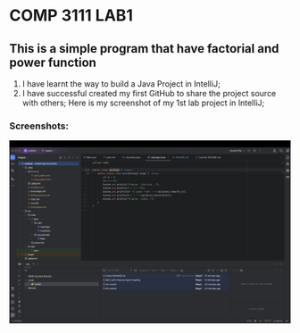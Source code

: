 # COMP 3111 LAB1
## This is a simple program that have factorial and power function
1. I have learnt the way to build a Java Project in IntelliJ;
2. I have successful created my first GitHub to share the project source with others;
   Here is my screenshot of my 1st lab project in  IntelliJ;
### Screenshots:
![img](https://github.com/waydxd/Comp3111LEx/blob/master/screenshots/screenshot.png?raw=true)